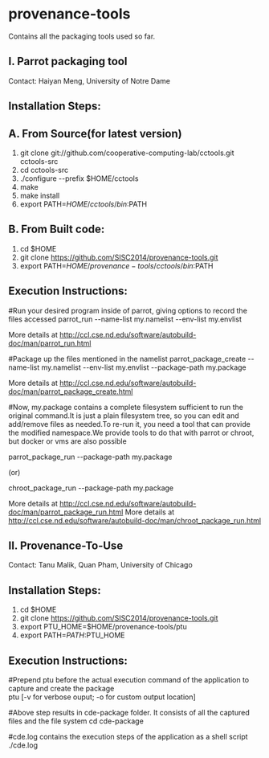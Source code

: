 provenance-tools
================

Contains all the packaging tools used so far.

I. Parrot packaging tool
------------------------
Contact: Haiyan Meng, University of Notre Dame

Installation Steps:
-------------------
A. From Source(for latest version)
--------------
1. git clone git://github.com/cooperative-computing-lab/cctools.git cctools-src	
2. cd cctools-src	
3. ./configure --prefix $HOME/cctools	
4. make	
5. make install	
6. export PATH=$HOME/cctools/bin:$PATH

B. From Built code:
-------------------
1. cd $HOME
2. git clone https://github.com/SISC2014/provenance-tools.git
3. export PATH=$HOME/provenance-tools/cctools/bin:$PATH

Execution Instructions:
-----------------------
#Run your desired program inside of parrot, giving options to record the files accessed	
parrot_run --name-list my.namelist --env-list my.envlist <execution-command>

More details at http://ccl.cse.nd.edu/software/autobuild-doc/man/parrot_run.html
	
#Package up the files mentioned in the namelist	
parrot_package_create --name-list my.namelist --env-list my.envlist --package-path my.package

More details at http://ccl.cse.nd.edu/software/autobuild-doc/man/parrot_package_create.html
	
#Now, my.package contains a complete filesystem sufficient to run the original command.It is just a plain filesystem tree, so you can edit and add/remove files as needed.To re-run it, you need a tool that can provide the modified namespace.We provide tools to do that with parrot or chroot, but docker or vms are also possible

parrot_package_run --package-path my.package <execution-command>	
   
(or)
   
chroot_package_run --package-path my.package <execution-command>

More details at http://ccl.cse.nd.edu/software/autobuild-doc/man/parrot_package_run.html
More details at http://ccl.cse.nd.edu/software/autobuild-doc/man/chroot_package_run.html


II. Provenance-To-Use
---------------------
Contact: Tanu Malik, Quan Pham, University of Chicago

Installation Steps:
-------------------
1. cd $HOME
2. git clone https://github.com/SISC2014/provenance-tools.git
3. export PTU_HOME=$HOME/provenance-tools/ptu
4. export PATH=$PATH:$PTU_HOME

Execution Instructions:
-----------------------
#Prepend ptu before the actual execution command of the application to capture and create the package	
ptu <execution-command> [-v for verbose ouput; -o for custom output location]

#Above step results in cde-package folder. It consists of all the captured files and the file system
cd cde-package

#cde.log contains the execution steps of the application as a shell script
./cde.log	
